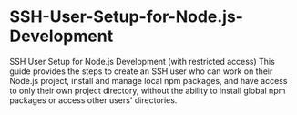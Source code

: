 # SSH-User-Setup-for-Node.js-Development
SSH User Setup for Node.js Development (with restricted access)  This guide provides the steps to create an SSH user who can work on their Node.js project, install and manage local npm packages, and have access to only their own project directory, without the ability to install global npm packages or access other users' directories.
